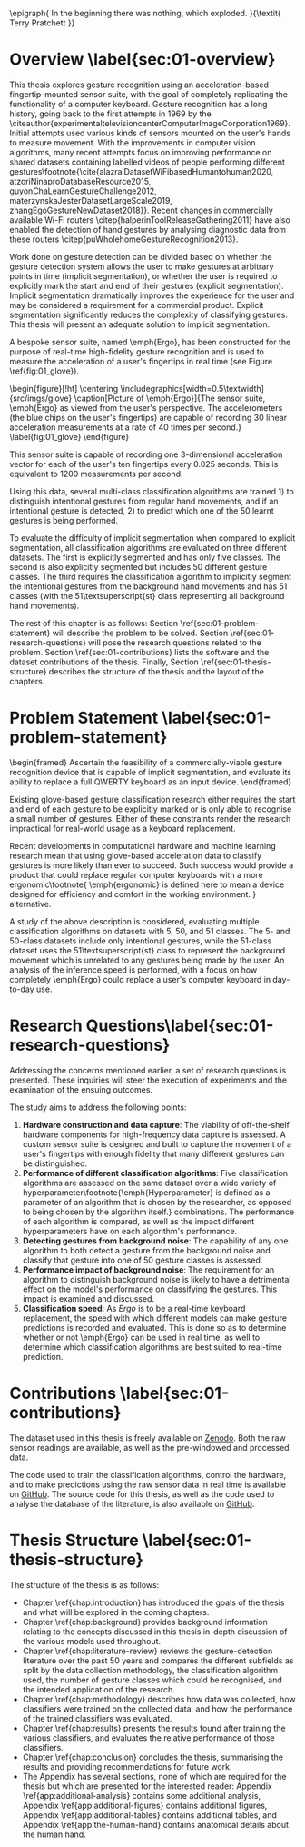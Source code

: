 <!---
Note: What you bring to the table is _fidelity_. There has been oodles of work
trying to classify big obvious gestures, but nothing that comes close to
replacing the keyboard. Nobody wants to wave their hands around just to type
the letter "a", but Ergo lets you do a simple motion and it's done.

Contributions:

- Gestures are far more subtle than found before
- Gestures can be completed far faster than before
- Application is explicitly for full computer interaction
- Many more gestures than before
- Glove is very unintrusive due to the fingernail design
- Segmentation is done automatically, which is often not considered
--->

<!-- prettier-ignore-start -->
\epigraph{
    In the beginning there was nothing, which exploded.
}{\textit{ Terry Pratchett }}
<!-- prettier-ignore-end -->

# Overview \label{sec:01-overview}

This thesis explores gesture recognition using an acceleration-based
fingertip-mounted sensor suite, with the goal of completely replicating the
functionality of a computer keyboard. Gesture recognition has a long history,
going back to the first attempts in 1969 by the
\citeauthor{experimentaltelevisioncenterComputerImageCorporation1969}. Initial
attempts used various kinds of sensors mounted on the user's hands to measure
movement. With the improvements in computer vision algorithms, many recent
attempts focus on improving performance on shared datasets containing labelled
videos of people performing different
gestures\footnote{\cite{alazraiDatasetWiFibasedHumantohuman2020,
atzoriNinaproDatabaseResource2015, guyonChaLearnGestureChallenge2012,
materzynskaJesterDatasetLargeScale2019, zhangEgoGestureNewDataset2018}}. Recent
changes in commercially available Wi-Fi routers
\citep{halperinToolReleaseGathering2011} have also enabled the detection of
hand gestures by analysing diagnostic data from these routers
\citep{puWholehomeGestureRecognition2013}.

Work done on gesture detection can be divided based on whether the
gesture detection system allows the user to make gestures at arbitrary points in time
(implicit segmentation), or whether the user is required to explicitly mark the
start and end of their gestures (explicit segmentation). Implicit segmentation
dramatically improves the experience for the user and may be considered a
requirement for a commercial product. Explicit segmentation significantly
reduces the complexity of classifying gestures. This thesis will present an
adequate solution to implicit segmentation.

A bespoke sensor suite, named \emph{Ergo}, has been constructed for the purpose
of real-time high-fidelity gesture recognition and is used to measure the
acceleration of a user's fingertips in real time (see Figure
\ref{fig:01_glove}).

<!-- prettier-ignore-start -->
\begin{figure}[!ht]
    \centering
    \includegraphics[width=0.5\textwidth]{src/imgs/glove}
    \caption[Picture of \emph{Ergo}]{The sensor suite, \emph{Ergo} as viewed
    from the user's perspective. The accelerometers (the blue chips on the
    user's fingertips) are capable of recording 30 linear acceleration
    measurements at a rate of 40 times per second.}
    \label{fig:01_glove}
\end{figure}
<!-- prettier-ignore-end -->

This sensor suite is capable of recording one 3-dimensional acceleration vector
for each of the user's ten fingertips every 0.025 seconds. This is equivalent
to 1200 measurements per second.

Using this data, several multi-class classification algorithms are trained 1)
to distinguish intentional gestures from regular hand movements, and if an
intentional gesture is detected, 2) to predict which one of the 50 learnt
gestures is being performed.

To evaluate the difficulty of implicit segmentation when compared to explicit
segmentation, all classification algorithms are evaluated on three different
datasets. The first is explicitly segmented and has only five classes. The
second is also explicitly segmented but includes 50 different gesture classes.
The third requires the classification algorithm to implicitly segment the
intentional gestures from the background hand movements and has 51 classes
(with the 51\textsuperscript{st} class representing all background hand
movements).

The rest of this chapter is as follows: Section \ref{sec:01-problem-statement}
will describe the problem to be solved. Section \ref{sec:01-research-questions}
will pose the research questions related to the problem. Section
\ref{sec:01-contributions} lists the software and the dataset contributions of
the thesis. Finally, Section \ref{sec:01-thesis-structure} describes the
structure of the thesis and the layout of the chapters.

# Problem Statement \label{sec:01-problem-statement}

<!-- prettier-ignore-start -->
\begin{framed}
    Ascertain the feasibility of a commercially-viable gesture recognition
    device that is capable of implicit segmentation, and evaluate its ability
    to replace a full QWERTY keyboard as an input device.
\end{framed}
<!-- prettier-ignore-end -->

Existing glove-based gesture classification research either requires the start
and end of each gesture to be explicitly marked or is only able to recognise a
small number of gestures. Either of these constraints render the research
impractical for real-world usage as a keyboard replacement.

Recent developments in computational hardware and machine learning research
mean that using glove-based acceleration data to classify gestures is more
likely than ever to succeed. Such success would provide a product that could
replace regular computer keyboards with a more ergonomic\footnote{
\emph{ergonomic} is defined here to mean a device designed for efficiency
and comfort in the working environment.
} alternative.

A study of the above description is considered, evaluating multiple
classification algorithms on datasets with 5, 50, and 51 classes. The 5- and
50-class datasets include only intentional gestures, while the 51-class dataset
uses the 51\textsuperscript{st} class to represent the background movement
which is unrelated to any gestures being made by the user. An analysis of the
inference speed is performed, with a focus on how completely \emph{Ergo} could
replace a user's computer keyboard in day-to-day use.

# Research Questions\label{sec:01-research-questions}

Addressing the concerns mentioned earlier, a set of research questions is
presented. These inquiries will steer the execution of experiments and the
examination of the ensuing outcomes.

The study aims to address the following points:

1. **Hardware construction and data capture**: The viability of off-the-shelf
   hardware components for high-frequency data capture is assessed. A custom
   sensor suite is designed and built to capture the movement of a user's
   fingertips with enough fidelity that many different gestures can be
   distinguished.
1. **Performance of different classification algorithms**: Five classification
   algorithms are assessed on the same dataset over a wide variety of
   hyperparameter\footnote{\emph{Hyperparameter} is defined as a parameter of
   an algorithm that is chosen by the researcher, as opposed to being chosen by
   the algorithm itself.} combinations. The performance of each algorithm is
   compared, as well as the impact different hyperparameters have on each
   algorithm's performance.
1. **Detecting gestures from background noise**: The capability of any one
   algorithm to both detect a gesture from the background noise and classify
   that gesture into one of 50 gesture classes is assessed.
1. **Performance impact of background noise**: The requirement for an algorithm
   to distinguish background noise is likely to have a detrimental effect on
   the model's performance on classifying the gestures. This impact is examined
   and discussed.
1. **Classification speed**: As _Ergo_ is to be a real-time keyboard
   replacement, the speed with which different models can make gesture
   predictions is recorded and evaluated. This is done so as to determine
   whether or not \emph{Ergo} can be used in real time, as well to determine
   which classification algorithms are best suited to real-time prediction.

# Contributions \label{sec:01-contributions}

The dataset used in this thesis is freely available on
[Zenodo](https://zenodo.org/). Both the raw sensor readings are available, as
well as the pre-windowed and processed data.

The code used to train the classification algorithms, control the hardware, and
to make predictions using the raw sensor data in real time is available on
[GitHub](https://github.com/beyarkay/masters-code/). The source code for this
thesis, as well as the code used to analyse the database of the literature, is
also available on [GitHub](https://github.com/beyarkay/masters-thesis/).

# Thesis Structure \label{sec:01-thesis-structure}

The structure of the thesis is as follows:

- Chapter \ref{chap:introduction} has introduced the goals of the thesis and
  what will be explored in the coming chapters.
- Chapter \ref{chap:background} provides background information relating to the
  concepts discussed in this thesis in-depth discussion of the various models
  used throughout.
- Chapter \ref{chap:literature-review} reviews the gesture-detection literature
  over the past 50 years and compares the different subfields as split by the
  data collection methodology, the classification algorithm used, the number of
  gesture classes which could be recognised, and the intended application of
  the research.
- Chapter \ref{chap:methodology} describes how data was collected, how
  classifiers were trained on the collected data, and how the performance of
  the trained classifiers was evaluated.
- Chapter \ref{chap:results} presents the results found after training the
  various classifiers, and evaluates the relative performance of those
  classifiers.
- Chapter \ref{chap:conclusion} concludes the thesis, summarising the results
  and providing recommendations for future work.
- The Appendix has several sections, none of which are required for the thesis
  but which are presented for the interested reader: Appendix
  \ref{app:additional-analysis} contains some additional analysis, Appendix
  \ref{app:additional-figures} contains additional figures, Appendix
  \ref{app:additional-tables} contains additional tables, and Appendix
  \ref{app:the-human-hand} contains anatomical details about the human hand.
